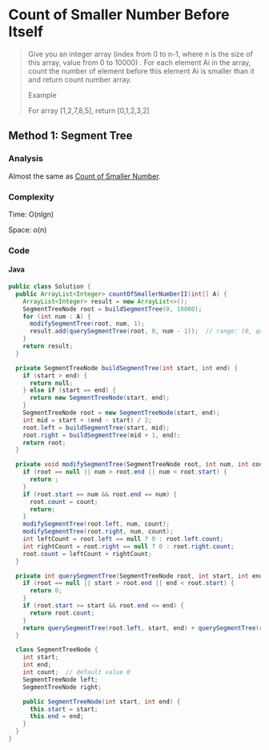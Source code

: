 # Count of Smaller Number Before Itself
> Give you an integer array (index from 0 to n-1, where n is the size of this array, value from 0 to 10000) . For each element Ai in the array, count the number of element before this element Ai is smaller than it and return count number array.
>
> Example
>
> For array [1,2,7,8,5], return [0,1,2,3,2]

## Method 1: Segment Tree
### Analysis
Almost the same as [Count of Smaller Number](count_of_smaller_number.md).

### Complexity
Time: O(nlgn)

Space: o(n)

### Code
#### Java
```java
public class Solution {
  public ArrayList<Integer> countOfSmallerNumberII(int[] A) {
    ArrayList<Integer> result = new ArrayList<>();
    SegmentTreeNode root = buildSegmentTree(0, 10000);
    for (int num : A) {
      modifySegmentTree(root, num, 1);
      result.add(querySegmentTree(root, 0, num - 1));  // range: [0, query - 1]
    }
    return result;
  }

  private SegmentTreeNode buildSegmentTree(int start, int end) {
    if (start > end) {
      return null;
    } else if (start == end) {
      return new SegmentTreeNode(start, end);
    }
    SegmentTreeNode root = new SegmentTreeNode(start, end);
    int mid = start + (end - start) / 2;
    root.left = buildSegmentTree(start, mid);
    root.right = buildSegmentTree(mid + 1, end);
    return root;
  }

  private void modifySegmentTree(SegmentTreeNode root, int num, int count) {
    if (root == null || num > root.end || num < root.start) {
      return ;
    } 
    if (root.start == num && root.end == num) {
      root.count = count;
      return;
    }
    modifySegmentTree(root.left, num, count);
    modifySegmentTree(root.right, num, count);
    int leftCount = root.left == null ? 0 : root.left.count;
    int rightCount = root.right == null ? 0 : root.right.count;
    root.count = leftCount + rightCount;
  }

  private int querySegmentTree(SegmentTreeNode root, int start, int end) {
    if (root == null || start > root.end || end < root.start) {
      return 0;
    }
    if (root.start >= start && root.end <= end) {
      return root.count;
    }
    return querySegmentTree(root.left, start, end) + querySegmentTree(root.right, start, end);
  }

  class SegmentTreeNode {
    int start;
    int end;
    int count;  // default value 0
    SegmentTreeNode left;
    SegmentTreeNode right;

    public SegmentTreeNode(int start, int end) {
      this.start = start;
      this.end = end;
    }
  }
}
```

